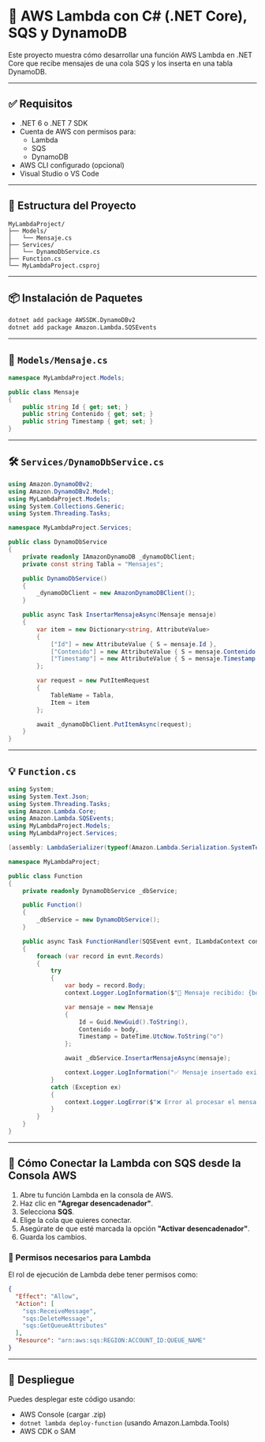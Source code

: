 
# 📘 AWS Lambda con C# (.NET Core), SQS y DynamoDB

Este proyecto muestra cómo desarrollar una función AWS Lambda en .NET Core que recibe mensajes de una cola SQS y los inserta en una tabla DynamoDB.

---

## ✅ Requisitos

- .NET 6 o .NET 7 SDK
- Cuenta de AWS con permisos para:
  - Lambda
  - SQS
  - DynamoDB
- AWS CLI configurado (opcional)
- Visual Studio o VS Code

---

## 🧱 Estructura del Proyecto

```
MyLambdaProject/
├── Models/
│   └── Mensaje.cs
├── Services/
│   └── DynamoDbService.cs
├── Function.cs
└── MyLambdaProject.csproj
```

---

## 📦 Instalación de Paquetes

```bash
dotnet add package AWSSDK.DynamoDBv2
dotnet add package Amazon.Lambda.SQSEvents
```

---

## 📁 `Models/Mensaje.cs`

````csharp
namespace MyLambdaProject.Models;

public class Mensaje
{
    public string Id { get; set; }
    public string Contenido { get; set; }
    public string Timestamp { get; set; }
}
````

---

## 🛠️ `Services/DynamoDbService.cs`

````csharp
using Amazon.DynamoDBv2;
using Amazon.DynamoDBv2.Model;
using MyLambdaProject.Models;
using System.Collections.Generic;
using System.Threading.Tasks;

namespace MyLambdaProject.Services;

public class DynamoDbService
{
    private readonly IAmazonDynamoDB _dynamoDbClient;
    private const string Tabla = "Mensajes";

    public DynamoDbService()
    {
        _dynamoDbClient = new AmazonDynamoDBClient();
    }

    public async Task InsertarMensajeAsync(Mensaje mensaje)
    {
        var item = new Dictionary<string, AttributeValue>
        {
            ["Id"] = new AttributeValue { S = mensaje.Id },
            ["Contenido"] = new AttributeValue { S = mensaje.Contenido },
            ["Timestamp"] = new AttributeValue { S = mensaje.Timestamp }
        };

        var request = new PutItemRequest
        {
            TableName = Tabla,
            Item = item
        };

        await _dynamoDbClient.PutItemAsync(request);
    }
}
````

---

## 💡 `Function.cs`

````csharp
using System;
using System.Text.Json;
using System.Threading.Tasks;
using Amazon.Lambda.Core;
using Amazon.Lambda.SQSEvents;
using MyLambdaProject.Models;
using MyLambdaProject.Services;

[assembly: LambdaSerializer(typeof(Amazon.Lambda.Serialization.SystemTextJson.DefaultLambdaJsonSerializer))]

namespace MyLambdaProject;

public class Function
{
    private readonly DynamoDbService _dbService;

    public Function()
    {
        _dbService = new DynamoDbService();
    }

    public async Task FunctionHandler(SQSEvent evnt, ILambdaContext context)
    {
        foreach (var record in evnt.Records)
        {
            try
            {
                var body = record.Body;
                context.Logger.LogInformation($"📨 Mensaje recibido: {body}");

                var mensaje = new Mensaje
                {
                    Id = Guid.NewGuid().ToString(),
                    Contenido = body,
                    Timestamp = DateTime.UtcNow.ToString("o")
                };

                await _dbService.InsertarMensajeAsync(mensaje);

                context.Logger.LogInformation("✅ Mensaje insertado exitosamente en DynamoDB.");
            }
            catch (Exception ex)
            {
                context.Logger.LogError($"❌ Error al procesar el mensaje: {ex.Message}");
            }
        }
    }
}
````

---

## 🔗 Cómo Conectar la Lambda con SQS desde la Consola AWS

1. Abre tu función Lambda en la consola de AWS.
2. Haz clic en **"Agregar desencadenador"**.
3. Selecciona **SQS**.
4. Elige la cola que quieres conectar.
5. Asegúrate de que esté marcada la opción **"Activar desencadenador"**.
6. Guarda los cambios.

### 🔐 Permisos necesarios para Lambda

El rol de ejecución de Lambda debe tener permisos como:

```json
{
  "Effect": "Allow",
  "Action": [
    "sqs:ReceiveMessage",
    "sqs:DeleteMessage",
    "sqs:GetQueueAttributes"
  ],
  "Resource": "arn:aws:sqs:REGION:ACCOUNT_ID:QUEUE_NAME"
}
```

---

## 🚀 Despliegue

Puedes desplegar este código usando:

- AWS Console (cargar .zip)
- `dotnet lambda deploy-function` (usando Amazon.Lambda.Tools)
- AWS CDK o SAM


